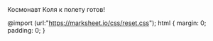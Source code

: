 <html lang="ru">
    <head>
        <title>Мой первый проект </title> 
        <meta charset="utf-8">
        <meta name="viewport" content="idth device-width">
        <meta name="description" content="Сайт про космические путешевстивия">
        <meta name="keywords" content="МКС,международная космитическая станция, космос,астронавты">
        <link rel="stelesheet" href= "/style/main.css">
    </head>
    <body>
        <hl>Космонавт Коля к полету готов!</hl>
    </body>
 <html>
    
@import (url:"https://marksheet.io/css/reset.css");
html {
    margin: 0;
    padding: 0;
}
